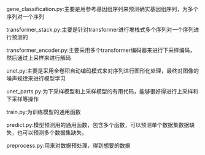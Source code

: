 gene_classification.py:主要是用参考基因组序列来预测确实基因组序列，为多个序列对一个序列

transformer_stack.py:主要是针对transformer进行堆栈式多个序列对一个序列进行预测的

transformer_encoder.py:主要采用多个transformer编码器来进行下采样编码，然后通过上采样来进行解码

unet.py:主要是采用全卷积自动编码模式来对序列进行图形化处理，最终对图像的噪声规律来进行模型学习

unet_parts.py:为下采样模型和上采样模型的有用代码，能够很好得进行上采样和下采样等操作

train.py:为训练模型的通用函数

predict.py:模型预测用的通用函数，包含多个函数，可以预测单个数据集数据缺失，也可以预测多个数据集缺失。

preprocess.py:用来对数据预处理，得到想要的数据




